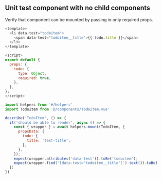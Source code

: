 ## Unit test component with no child components

Verify that component can be mounted by passing in only required props. 

```javascript
<template>
  <li data-test="todoitem">
    <span data-test="todoitem__title">{{ todo.title }}</span>
  </li>
</template>

<script>
export default {
  props: {
    todo: {
      type: Object,
      required: true,
    },
  },
};
</script>
```

```javascript
import helpers from '#/helpers'
import TodoItem from '@/components/TodoItem.vue'

describe('TodoItem', () => {
  it('should be able to render', async () => {
    const { wrapper } = await helpers.mount(TodoItem, {
      propsData: {
        todo: {
          title: 'test-title',
        },
      },
    });
    expect(wrapper.attributes('data-test')).toBe('todoitem');
    expect(wrapper.find('[data-test="todoitem__title"]').text()).toBe('test-title');
  })
})
```
